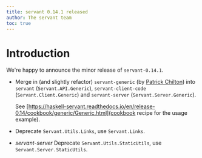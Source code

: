 ```yaml
---
title: servant 0.14.1 released
author: The servant team
toc: true
---
```


# Introduction

We're happy to announce the minor release of `servant-0.14.1`.

- Merge in (and slightly refactor) `servant-generic`
  (by [Patrick Chilton](https://github.com/chpatrick))
  into `servant` (`Servant.API.Generic`),
  `servant-client-code` (`Servant.Client.Generic`)
  and `servant-server` (`Servant.Server.Generic`).

  See [https://haskell-servant.readthedocs.io/en/release-0.14/cookbook/generic/Generic.html](cookbook recipe for the usage example).

- Deprecate `Servant.Utils.Links`, use `Servant.Links`.

- *servant-server* Deprecate `Servant.Utils.StaticUtils`, use `Servant.Server.StaticUtils`.
